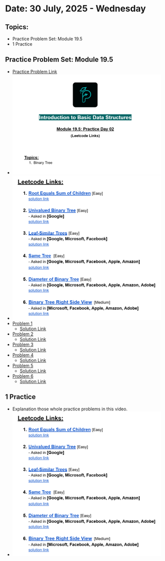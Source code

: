 # Date: 30 July, 2025 - Wednesday

## Topics:
- Practice Problem Set: Module 19.5
- 1 Practice

## Practice Problem Set: Module 19.5
- [Practice Problem Link](https://docs.google.com/document/d/1-c1LMMR8-mpqFAAwtfXRrgMkaObAlb-k/edit?usp=drivesdk&ouid=112433310488936743525&rtpof=true&sd=true)
- <img src="./images/practice_problem1.png" width="500">
- <img src="./images/practice_problem2.png" width="500">
- [Problem 1](https://leetcode.com/problems/root-equals-sum-of-children/)
    - [Solution Link](https://leetcode.com/problems/root-equals-sum-of-children/solutions/7013110/1-line-solution-no-need-any-explanation-583mv/)
- [Problem 2](https://leetcode.com/problems/univalued-binary-tree/)
    - [Solution Link](https://leetcode.com/problems/univalued-binary-tree/solutions/7013153/simple-recursion-beats-100-by-piaaaas-cvne/)
- [Problem 3](https://leetcode.com/problems/leaf-similar-trees/)
    - [Solution Link](https://leetcode.com/problems/leaf-similar-trees/solutions/7013188/simple-preorder-beats-100-by-piaaaas-x7o0/)
- [Problem 4](https://leetcode.com/problems/same-tree/)
    - [Solution Link](https://leetcode.com/problems/same-tree/solutions/7016469/simple-5-liner-soluiton-beats-100-by-pia-hv16/)
- [Problem 5](https://leetcode.com/problems/diameter-of-binary-tree/description/)
    - [Solution Link](https://leetcode.com/problems/diameter-of-binary-tree/solutions/6979539/simple-recursion-by-piaaaas-o3qk/)
- [Problem 6](https://leetcode.com/problems/binary-tree-right-side-view/description/)
    - [Solution Link](https://leetcode.com/problems/binary-tree-right-side-view/solutions/6979528/simple-clean-tracking-visited-by-piaaaas-dcxm/)

## 1 Practice
- Explanation those whole practice problems in this video.
- <img src="./images/practice_problem2.png" width="500">